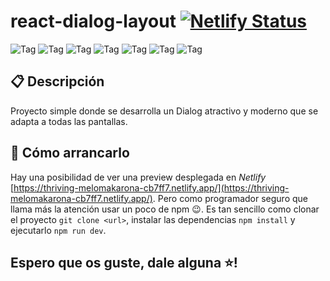 # react-dialog-layout [![Netlify Status](https://api.netlify.com/api/v1/badges/9fb9d41d-e04e-4f1c-9f39-e15868c6d57d/deploy-status)](https://app.netlify.com/sites/thriving-melomakarona-cb7ff7/deploys)

![Tag](https://img.shields.io/badge/CSS3-f79400?style=flat-square)
![Tag](https://img.shields.io/badge/Component-1b1b1b?style=flat-square)
![Tag](https://img.shields.io/badge/npm%208.19.2-c53635?style=flat-square)
![Tag](https://img.shields.io/badge/Prettier-c693c6?style=flat-square)
![Tag](https://img.shields.io/badge/React%2018-61d9fb?style=flat-square)
![Tag](https://img.shields.io/badge/Vitejs-646cff?style=flat-square)
![Tag](https://img.shields.io/badge/Website-fbbf47?style=flat-square)

## 📋 Descripción

Proyecto simple donde se desarrolla un Dialog atractivo y moderno que se adapta a todas las pantallas.

## 🔨 Cómo arrancarlo

Hay una posibilidad de ver una preview desplegada en _Netlify_ [https://thriving-melomakarona-cb7ff7.netlify.app/](https://thriving-melomakarona-cb7ff7.netlify.app/). Pero como programador seguro que llama más la atención usar un poco de npm 😉. Es tan sencillo como clonar el proyecto `git clone <url>`, instalar las dependencias `npm install` y ejecutarlo `npm run dev`.

## Espero que os guste, dale alguna ⭐!
